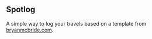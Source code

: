 Spotlog
------

A simple way to log your travels based on a template from <a href='http://bryanmcbride.com'>bryanmcbride.com</a>.